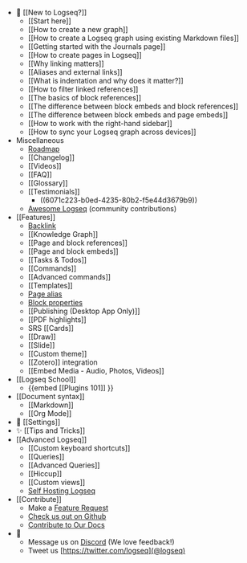 - 🌟 [[New to Logseq?]]
	- [[Start here]]
	- [[How to create a new graph]]
	- [[How to create a Logseq graph using existing Markdown files]]
	- [[Getting started with the Journals page]]
	- [[How to create pages in Logseq]]
	- [[Why linking matters]]
	- [[Aliases and external links]]
	- [[What is indentation and why does it matter?]]
	- [[How to filter linked references]]
	- [[The basics of block references]]
	- [[The difference between block embeds and block references]]
	- [[The difference between block embeds and page embeds]]
	- [[How to work with the right-hand sidebar]]
	- [[How to sync your Logseq graph across devices]]
- Miscellaneous
	- [Roadmap](https://trello.com/b/8txSM12G/logseq-roadmap)
	- [[Changelog]]
	- [[Videos]]
	- [[FAQ]]
	- [[Glossary]]
	- [[Testimonials]]
		- ((6071c223-b0ed-4235-80b2-f5e44d3679b9))
	- [Awesome Logseq](https://github.com/logseq/awesome-logseq) (community contributions)
- [[Features]]
	- [Backlink]([[term/backlink]])
	- [[Knowledge Graph]]
	- [[Page and block references]]
	- [[Page and block embeds]]
	- [[Tasks & Todos]]
	- [[Commands]]
	- [[Advanced commands]]
	- [[Templates]]
	- [Page alias]([[term/alias]])
	- [Block properties]([[term/properties]])
	- [[Publishing (Desktop App Only)]]
	- [[PDF highlights]]
	- SRS [[Cards]]
	- [[Draw]]
	- [[Slide]]
	- [[Custom theme]]
	- [[Zotero]] integration
	- [[Embed Media - Audio, Photos, Videos]]
- [[Logseq School]]
	- {{embed [[Plugins 101]] }}
- [[Document syntax]]
	- [[Markdown]]
	- [[Org Mode]]
- 👤 [[Settings]]
- ✨ [[Tips and Tricks]]
- [[Advanced Logseq]]
	- [[Custom keyboard shortcuts]]
	- [[Queries]]
	- [[Advanced Queries]]
	- [[Hiccup]]
	- [[Custom views]]
	- [Self Hosting Logseq](https://github.com/dustinlacewell/logseq-guide)
- [[Contribute]]
	- Make a [Feature Request](https://discuss.logseq.com/)
	- [Check us out on Github](https://github.com/logseq/logseq)
	- [Contribute to Our Docs](https://github.com/logseq/docs)
- 💬
	- Message us on [Discord](https://discord.gg/KpN4eHY) (We love feedback!)
	- Tweet us [https://twitter.com/logseq](@logseq)